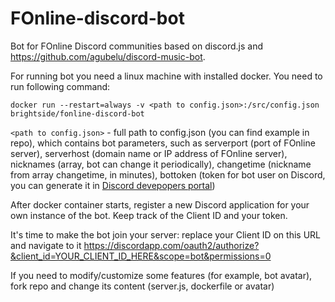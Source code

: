 # FOnline-discord-bot
Bot for FOnline Discord communities based on discord.js and https://github.com/agubelu/discord-music-bot.

For running bot you need a linux machine with installed docker. You need to run following command:

```docker run --restart=always -v <path to config.json>:/src/config.json brightside/fonline-discord-bot```

`<path to config.json>` - full path to config.json (you can find example in repo), which contains bot parameters, such as serverport (port of FOnline server), serverhost (domain name or IP address of FOnline server), nicknames (array, bot can change it periodically), changetime (nickname from array changetime, in minutes), bottoken (token for bot user on Discord, you can generate it in [Discord devepopers portal](https://discordapp.com/developers))

After docker container starts, register a new Discord application for your own instance of the bot. Keep track of the Client ID and your token.

It's time to make the bot join your server: replace your Client ID on this URL and navigate to it https://discordapp.com/oauth2/authorize?&client_id=YOUR_CLIENT_ID_HERE&scope=bot&permissions=0

If you need to modify/customize some features (for example, bot avatar), fork repo and change its content (server.js, dockerfile or avatar)
